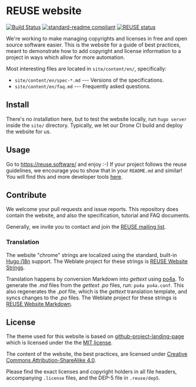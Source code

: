 <!--
  SPDX-FileCopyrightText: Free Software Foundation Europe e.V.
  SPDX-License-Identifier: GPL-3.0-or-later
-->

# REUSE website

[![Build Status](https://drone.fsfe.org/api/badges/reuse/website/status.svg?ref=refs/heads/main)](https://drone.fsfe.org/reuse/website)
[![standard-readme compliant](https://img.shields.io/badge/readme%20style-standard-brightgreen.svg?style=flat-square)](https://github.com/RichardLitt/standard-readme)
[![REUSE status](https://api.reuse.software/badge/git.fsfe.org/reuse/website)](https://api.reuse.software/info/git.fsfe.org/reuse/website)

We're working to make managing copyrights and licenses in free and open
source software easier. This is the website for a guide of best
practices, meant to demonstrate how to add copyright and license
information to a project in ways which allow for more automation.

Most interesting files are located in `site/content/en/`, specifically:

- `site/content/en/spec-*.md` --- Versions of the specifications.
- `site/content/en/faq.md` --- Frequently asked questions.

## Install

There's no installation here, but to test the website locally, run
`hugo server` inside the `site/` directory. Typically, we let our Drone
CI build and deploy the website for us.

## Usage

Go to https://reuse.software/ and enjoy :-) If your project follows the
reuse guidelines, we encourage you to show that in your `README.md` and
similar! You will find this and more developer tools
[here](https://reuse.software/dev/).

## Contribute

We welcome your pull requests and issue reports. This repository does
contain the website, and also the specification, tutorial and FAQ 
documents.

Generally, we invite you to contact and join the [REUSE mailing
list](https://lists.fsfe.org/mailman/listinfo/reuse).

### Translation

The website "chrome" strings are localized using the standard, built-in [Hugo
i18n](https://gohugo.io/content-management/multilingual/) support. The Weblate
project for these strings is [REUSE Website
Strings](https://hosted.weblate.org/projects/fsfe/reuse-website-strings/).

Translation happens by conversion Markdown into _gettext_ using
[po4a](https://po4a.org). To generate the _.md_ files from the _gettext .po_
files, run: `po4a po4a.conf`. This also regenerates the _.pot_ file, which is
the _gettext_ translation template, and syncs changes to the _.po_ files. The
Weblate project for these strings is [REUSE Website
Markdown](https://hosted.weblate.org/projects/fsfe/reuse-website-markdown/).

## License

The theme used for this website is based on [github-project-landing-page](https://github.com/nsomar/github-project-landing-page) which is licensed under the
the [MIT license](https://github.com/nsomar/github-project-landing-page/blob/master/LICENSE.md).

The content of the website, the best practices, are licensed under [Creative Commons Attribution-ShareAlike 4.0](https://creativecommons.org/licenses/by-sa/4.0).

Please find the exact licenses and copyright holders in all file
headers, accompanying `.license` files, and the DEP-5 file in
`.reuse/dep5`.
